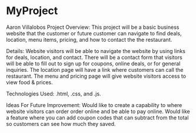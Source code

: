 # MyProject

Aaron Villalobos
Project Overview: This project will be a basic business website that the customer or future customer
                  can navigate to find deals, location, menu items, pricing, and how to contact the 
                  the restaurant.

Details: Website visitors will be able to navigate the website by using links for deals, location, and
         contact.  There will be a contact form that visitors will be able to fill out to sign up 
         for coupons, online deals, or for general inquiries.  The location page will have a link where
         customers can call the restaurant.  The menu and pricing page will give website visitors access
         to view food & prices.   


Technologies Used:  .html, .css, and .js.


Ideas For Future Improvement:  Would like to create a capability to where website visitors can order
                               order online and be able to pay online.  Would like a feature where
                               you can add coupon codes that can subtract from the total so customers
                               can see how much they saved.  
                               



